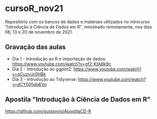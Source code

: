 # cursoR_nov21
Repositório com os bancos de dados e materiais utilizados no minicurso "Introdução à Ciência de Dados em R", ministrado remotamente, nos dias 06, 13 e 20 de novembro de 2021.

## Gravação das aulas
- Dia 1 - Introdução ao R e importação de dados: https://www.youtube.com/watch?v=gf2-KtABk9c
- Dia 2 - Introdução ao ggplot2: https://www.youtube.com/watch?v=qCuzyUr0HBk
- Dia 3 - Introdução ao Tidyverse: https://www.youtube.com/watch?v=dCY005dgEVo

## Apostila "Introdução à Ciência de Dados em R"
https://github.com/gustavojy/ApostilaCD-R
